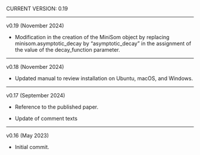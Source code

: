 CURRENT VERSION: 0.19

********************************************************************************

v0.19 (November 2024)

* Modification in the creation of the MiniSom object by replacing minisom.asymptotic_decay
  by “asymptotic_decay” in the assignment of the value of the decay_function parameter.

********************************************************************************

v0.18 (November 2024)

* Updated manual to review installation on Ubuntu, macOS, and Windows.

********************************************************************************

v0.17 (September 2024)

* Reference to the published paper.

* Update of comment texts

********************************************************************************

v0.16 (May 2023)

* Initial commit.
